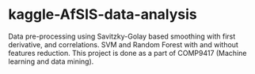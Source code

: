 # kaggle-AfSIS-data-analysis
Data pre-processing using Savitzky-Golay based smoothing with first derivative, and correlations. SVM and Random Forest with and without features reduction.
This project is done as a part of COMP9417 (Machine learning and data mining).
